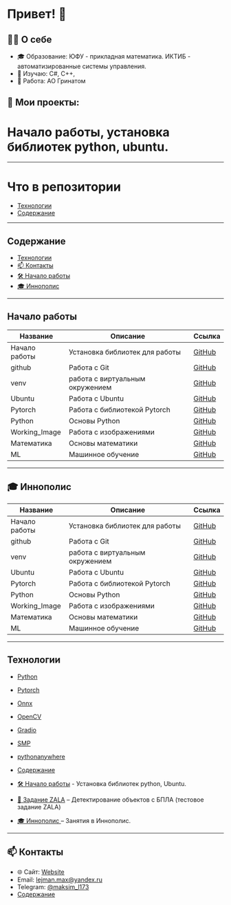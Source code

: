 <!--
**MALeyman/MALeyman** is a ✨ _special_ ✨ repository because its `README.md` (this file) appears on your GitHub profile.

Here are some ideas to get you started:

- 🔭 I’m currently working on ...
- 🌱 I’m currently learning ...
- 👯 I’m looking to collaborate on ...
- 🤔 I’m looking for help with ...
- 💬 Ask me about ...
- 📫 How to reach me: ...
- 😄 Pronouns: ...
- ⚡ Fun fact: ...
| Эмодзи | Назначение                         | Пример использования                     |
| ------ | ---------------------------------- | ---------------------------------------- |
| 👋     | Приветствие                        | `# Привет, я Максим 👋`                  |
| 🌱     | Что изучаю сейчас                  | `🌱 Сейчас изучаю: React, TypeScript`    |
| 🔭     | Над чем работаю                    | `🔭 Сейчас работаю над pet-проектом`     |
| 💼     | Работа / компания                  | `💼 Работаю в @Yandex`                   |
| 🎓     | Образование                        | `🎓 Студент СПбГУ, факультет математики` |
| 📫     | Контакты                           | `📫 Как связаться: maksim@mail.com`      |
| ⚡      | Интересный факт / суперспособность | `⚡ Быстро учусь и люблю рефакторинг`     |
| 🛠️    | Стек / инструменты                 | `🛠️ Стек: React, Node.js, PostgreSQL`   |
| 📊     | Статистика GitHub                  | `📊 Моя статистика:`                     |
| 🧠     | Области интересов                  | `🧠 Интересы: ML, нейросети, UI/UX`      |
| 📍     | Геолокация                         | `📍 Санкт-Петербург, Россия`             |
| ✨      | Дополнительно / хайлайты           | `✨ Победитель хакатона VK Mini Apps`     |
| 🚀     | Запуск проекта / достижения        | `🚀 Запустил свой первый Telegram-бот`   |
| 🔗     | Ссылки                             | `🔗 [LinkedIn](...) [Telegram](...)`     |
-->

# Привет! 👋  

## 👨‍💻 О себе  

- 🎓 Образование: ЮФУ - прикладная математика. ИКТИБ - автоматизированные системы управления.   
- 🌱 Изучаю: C#, C++,   
- 💼 Работа: АО Гринатом  


## 🚀 Мои проекты:  

# Начало работы, установка библиотек python, ubuntu.

-----------------------------------------

# Что в репозитории

- [Технологии](#технологии)
- [Содержание](#Содержание) 


-------------------------------------------

## Содержание
- [Технологии](#Технологии)
- [📫 Контакты](#Контакты)
- [🛠️ Начало работы](#Начало_работы)
- [🎓 Иннополис](#Иннополис)









--------------------------------

## Начало работы  

| Название                   | Описание                       | Ссылка                           |
|----------------------------|--------------------------------|----------------------------------------------|
| Начало работы              |Установка библиотек для работы  | [GitHub](https://github.com/MALeyman/dev-quickstart/tree/main/Begin) |
| github                     | Работа с Git                   | [GitHub](https://github.com/MALeyman/dev-quickstart/blob/main/Begin/git_hub.ipynb)  |
| venv                       | работа с виртуальным окружением| [GitHub](https://github.com/MALeyman/dev-quickstart/blob/main/Begin/venv.ipynb) |
| Ubuntu                     |Работа с Ubuntu                 | [GitHub](https://github.com/MALeyman/dev-quickstart/tree/main/ubuntu)  |
| Pytorch                    |Работа с библиотекой Pytorch    | [GitHub](https://github.com/MALeyman/dev-quickstart/tree/main/Pytorch)  |
| Python                     |Основы Python                   | [GitHub](https://github.com/MALeyman/dev-quickstart/tree/main/python)  |
| Working_Image              |Работа с изображениями          | [GitHub](https://github.com/MALeyman/dev-quickstart/tree/main/Working_Image)  |
| Математика                 |Основы математики               | [GitHub](https://github.com/MALeyman/dev-quickstart/tree/main/MAT)  |
| ML                         |Машинное обучение               | [GitHub](https://github.com/MALeyman/dev-quickstart/tree/main/ML)  |


--------------------------------

## 🎓 Иннополис 

| Название                   | Описание                       | Ссылка                           |
|----------------------------|--------------------------------|----------------------------------------------|
| Начало работы              |Установка библиотек для работы  | [GitHub](https://github.com/MALeyman/dev-quickstart/tree/main/Begin) |
| github                     | Работа с Git                   | [GitHub](https://github.com/MALeyman/dev-quickstart/blob/main/Begin/git_hub.ipynb)  |
| venv                       | работа с виртуальным окружением| [GitHub](https://github.com/MALeyman/dev-quickstart/blob/main/Begin/venv.ipynb) |
| Ubuntu                     |Работа с Ubuntu                 | [GitHub](https://github.com/MALeyman/dev-quickstart/tree/main/ubuntu)  |
| Pytorch                    |Работа с библиотекой Pytorch    | [GitHub](https://github.com/MALeyman/dev-quickstart/tree/main/Pytorch)  |
| Python                     |Основы Python                   | [GitHub](https://github.com/MALeyman/dev-quickstart/tree/main/python)  |
| Working_Image              |Работа с изображениями          | [GitHub](https://github.com/MALeyman/dev-quickstart/tree/main/Working_Image)  |
| Математика                 |Основы математики               | [GitHub](https://github.com/MALeyman/dev-quickstart/tree/main/MAT)  |
| ML                         |Машинное обучение               | [GitHub](https://github.com/MALeyman/dev-quickstart/tree/main/ML)  |






------------------------  

## Технологии  
- [Python](https://www.python.org/)  
- [Pytorch](https://pytorch.org/)
- [Onnx](https://onnx.ai/)
- [OpenCV](https://opencv.org/)
- [Gradio](https://www.gradio.app/)  
- [SMP](https://smp.readthedocs.io/en/latest/models.html)
- [pythonanywhere](https://www.pythonanywhere.com/)
- [Содержание](#Содержание) 



















- [🛠️ Начало работы](https://github.com/MALeyman/dev-quickstart) - Установка библиотек python, Ubuntu.  
- [🔧 Задание ZALA](https://github.com/MALeyman/Zala_task) – Детектирование объектов с БПЛА (тестовое задание ZALA)  
- [ 🎓 Иннополис ](https://github.com/MALeyman/MAKSIM) – Занятия в Иннополис.  

-------------------
## 📫 Контакты
- 🌐 Сайт: [Website](https://leimansite.pythonanywhere.com/)  
- Email: lejman.max@yandex.ru  
- Telegram: [@maksim_l173](https://t.me/maksim_l173)  
- [Содержание](#Содержание)   
